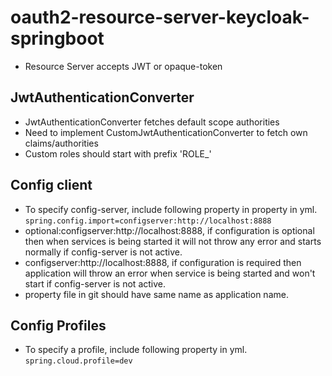 # oauth2-resource-server-keycloak-springboot

* Resource Server accepts JWT or opaque-token
## JwtAuthenticationConverter
* JwtAuthenticationConverter fetches default scope authorities
* Need to implement CustomJwtAuthenticationConverter to fetch own claims/authorities
* Custom roles should start with prefix 'ROLE_'

## Config client
* To specify config-server, include following property in property in yml. ```spring.config.import=configserver:http://localhost:8888```
* optional:configserver:http://localhost:8888, if configuration is optional then when services is being started it will not throw any error and starts normally if config-server is not active.
* configserver:http://localhost:8888, if configuration is required then application will throw an error when service is being started and won't start if config-server is not active.
* property file in git should have same name as application name.

## Config Profiles
* To specify a profile, include following property in yml.
```spring.cloud.profile=dev```